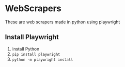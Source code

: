 # WebScrapers
These are web scrapers made in python using playwright

## Install Playwright
1. Install Python
2. `pip install playwright`
3. `python -m playwright install`
